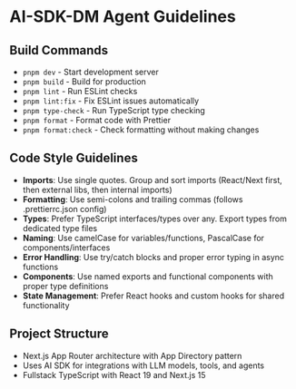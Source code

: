 # AI-SDK-DM Agent Guidelines

## Build Commands
- `pnpm dev` - Start development server
- `pnpm build` - Build for production
- `pnpm lint` - Run ESLint checks
- `pnpm lint:fix` - Fix ESLint issues automatically
- `pnpm type-check` - Run TypeScript type checking
- `pnpm format` - Format code with Prettier
- `pnpm format:check` - Check formatting without making changes

## Code Style Guidelines
- **Imports**: Use single quotes. Group and sort imports (React/Next first, then external libs, then internal imports)
- **Formatting**: Use semi-colons and trailing commas (follows .prettierrc.json config)
- **Types**: Prefer TypeScript interfaces/types over any. Export types from dedicated type files
- **Naming**: Use camelCase for variables/functions, PascalCase for components/interfaces
- **Error Handling**: Use try/catch blocks and proper error typing in async functions
- **Components**: Use named exports and functional components with proper type definitions
- **State Management**: Prefer React hooks and custom hooks for shared functionality

## Project Structure
- Next.js App Router architecture with App Directory pattern
- Uses AI SDK for integrations with LLM models, tools, and agents
- Fullstack TypeScript with React 19 and Next.js 15